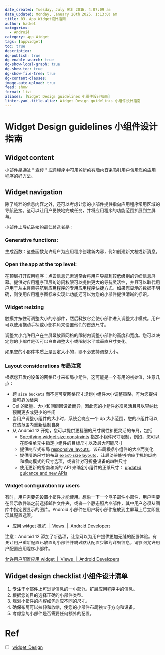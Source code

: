 ```yaml
---
date_created: Tuesday, July 9th 2016, 4:07:09 am
date_updated: Monday, January 20th 2025, 1:13:06 am
title: 03. App Widget设计指南
author: hacket
categories:
  - Android
category: App Widget
tags: [appwidget]
toc: true
description: 
dg-publish: true
dg-enable-search: true
dg-show-local-graph: true
dg-show-toc: true
dg-show-file-tree: true
dg-content-classes: 
image-auto-upload: true
feed: show
format: list
aliases: [Widget Design guidelines 小组件设计指南]
linter-yaml-title-alias: Widget Design guidelines 小组件设计指南
---
```


# Widget Design guidelines 小组件设计指南

## Widget content

小部件是通过 " 宣传 " 应用程序中可用的新的有趣内容来吸引用户使用您的应用程序的好方法。

## Widget navigation

除了纯粹的信息内容之外，还可以考虑让您的小部件提供指向应用程序常用区域的导航链接。这可以让用户更快地完成任务，并将应用程序的功能范围扩展到主屏幕。

小部件上导航链接的最佳候选者是：

### **Generative functions:**

生成函数：这些函数允许用户为应用程序创建新内容，例如创建新文档或新消息。

### **Open the app at the top level:**

在顶层打开应用程序：点击信息元素通常会将用户导航到较低级别的详细信息屏幕。提供对应用程序顶层的访问权限可以提供更大的导航灵活性，并且可以取代用户用于从主屏幕导航到应用程序的专用应用程序快捷方式。如果您显示的数据不明确，则使用应用程序图标来实现此功能还可以为您的小部件提供清晰的标识。

### Widget resizing

触摸并按住可调整大小的小部件，然后释放它会使小部件进入调整大小模式。用户可以使用拖动手柄或小部件角来设置他们的首选尺寸。

调整大小允许用户在主屏幕放置网格的限制内调整小部件的高度和宽度。您可以决定您的小部件是否可以自由调整大小或限制水平或垂直尺寸变化。

如果您的小部件本质上是固定大小的，则不必支持调整大小。

### Layout considerations 布局注意

根据您开发的设备的网格尺寸来布局小组件，这可能是一个有用的初始值，注意几点：

- 跨 `size buckets` 而不是可变网格尺寸规划小组件大小调整策略，可为您提供最可靠的结果
- Cel 的数量、大小和间距因设备而异，因此您的小组件必须灵活且可以容纳比预期更多或更少的空间
- 当用户调整小组件的大小时，系统会响应一个 dp 大小范围，您的小组件可以在该范围内重新绘制自身
- 从 Android 12 开始，您可以提供更精细的尺寸属性和更灵活的布局，包括
  - [Specifying widget size constraints](https://developer.android.com/guide/topics/appwidgets/layouts#specify-widget-size-constraints) 指定小组件尺寸限制，例如，您可以在网格单元中指定小组件的目标尺寸以及最大可能尺寸
  - 提供响应式布局 [responsive layouts](https://developer.android.com/guide/topics/appwidgets/layouts#provide-responsive-layouts)，该布局根据小组件的大小而变化
  - 提供精确尺寸的布局 [exact-size layouts](https://developer.android.com/guide/topics/appwidgets/layouts#provide-exact-layouts)，让启动器能够响应手机的纵向和横向模式的尺寸选项，或者针对可折叠设备的四种尺寸
  - 使用更新的指南和新的 API 来确定小组件的正确尺寸： [updated guidance and new APIs](https://developer.android.com/guide/topics/appwidgets/layouts#anatomy_determining_size)

### Widget configuration by users

有时，用户需要先设置小部件才能使用。想象一下一个电子邮件小部件，用户需要在显示收件箱之前选择邮件文件夹，或者一个静态照片小部件，其中用户必须从图库中指定要显示的图片。Android 小部件在用户将小部件拖放到主屏幕上后立即显示其配置选项。

- [应用 widget 概览  |  Views  |  Android Developers](https://developer.android.com/develop/ui/views/appwidgets/overview#configuration)

注意：Android 12 添加了新选项，让您可以为用户提供更加无缝的配置体验。有关让用户重新配置已放置的小部件并跳过默认配置步骤的详细信息，请参阅允许用户配置应用程序小部件。

[允许用户配置应用 widget  |  Views  |  Android Developers](https://developer.android.com/develop/ui/views/appwidgets/configuration)

## Widget design checklist 小组件设计清单

1. 专注于小部件上可浏览信息的一小部分。扩展应用程序中的信息。
2. 根据您的目的选择正确的小部件类型。
3. 规划小部件的内容如何适应不同的尺寸。
4. 确保布局可以拉伸和收缩，使您的小部件布局独立于方向和设备。
5. 考虑您的小部件是否需要任何额外的配置。

# Ref

- [ ] [widget  Design](https://developer.android.com/design/ui/mobile/guides/widgets)

